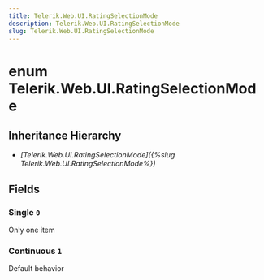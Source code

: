 ```yaml
---
title: Telerik.Web.UI.RatingSelectionMode
description: Telerik.Web.UI.RatingSelectionMode
slug: Telerik.Web.UI.RatingSelectionMode
---
```


# enum Telerik.Web.UI.RatingSelectionMode

## Inheritance Hierarchy

* *[Telerik.Web.UI.RatingSelectionMode]({%slug Telerik.Web.UI.RatingSelectionMode%})*

## Fields

### Single `0`

Only one item 

### Continuous `1`

Default behavior 



